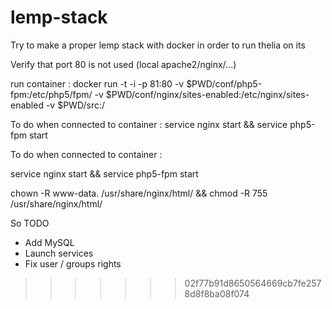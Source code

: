# lemp-stack

Try to make a proper lemp stack with docker in order to run thelia on its

Verify that port 80 is not used (local apache2/nginx/...)

run container : 
docker run -t -i -p 81:80 -v $PWD/conf/php5-fpm:/etc/php5/fpm/ -v $PWD/conf/nginx/sites-enabled:/etc/nginx/sites-enabled -v $PWD/src:/



To do when connected to container :
service nginx start && service php5-fpm start


To do when connected to container :

service nginx start && service php5-fpm start 

chown -R www-data. /usr/share/nginx/html/ && chmod -R 755 /usr/share/nginx/html/


So TODO
- Add MySQL
- Launch services 
- Fix user / groups rights
>>>>>>> 02f77b91d8650564669cb7fe2578d8f8ba08f074

